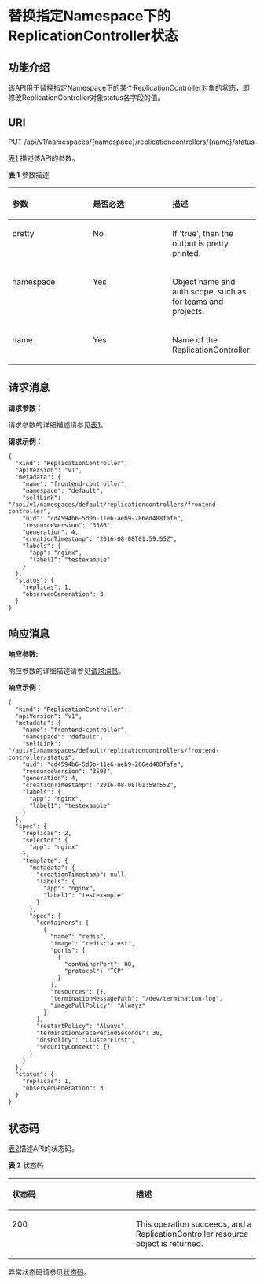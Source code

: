 # 替换指定Namespace下的ReplicationController状态<a name="cce_02_0020"></a>

## 功能介绍<a name="s5cd699f1cc7646178135f9434a99fb74"></a>

该API用于替换指定Namespace下的某个ReplicationController对象的状态，即修改ReplicationController对象status各字段的值。

## URI<a name="se57cf21fb2e540ecad94c48767ea612d"></a>

PUT /api/v1/namespaces/\{namespace\}/replicationcontrollers/\{name\}/status

[表1](#table2042316458519)  描述该API的参数。

**表 1**  参数描述

<a name="table2042316458519"></a>
<table><thead align="left"><tr id="row1342317451054"><th class="cellrowborder" valign="top" width="33.33333333333333%" id="mcps1.2.4.1.1"><p id="p10423134517519"><a name="p10423134517519"></a><a name="p10423134517519"></a>参数</p>
</th>
<th class="cellrowborder" valign="top" width="33.33333333333333%" id="mcps1.2.4.1.2"><p id="p1842319451516"><a name="p1842319451516"></a><a name="p1842319451516"></a>是否必选</p>
</th>
<th class="cellrowborder" valign="top" width="33.33333333333333%" id="mcps1.2.4.1.3"><p id="p164231145250"><a name="p164231145250"></a><a name="p164231145250"></a>描述</p>
</th>
</tr>
</thead>
<tbody><tr id="row12423545659"><td class="cellrowborder" valign="top" width="33.33333333333333%" headers="mcps1.2.4.1.1 "><p id="p174238451758"><a name="p174238451758"></a><a name="p174238451758"></a>pretty</p>
</td>
<td class="cellrowborder" valign="top" width="33.33333333333333%" headers="mcps1.2.4.1.2 "><p id="p134241645554"><a name="p134241645554"></a><a name="p134241645554"></a>No</p>
</td>
<td class="cellrowborder" valign="top" width="33.33333333333333%" headers="mcps1.2.4.1.3 "><p id="p1342454518512"><a name="p1342454518512"></a><a name="p1342454518512"></a>If 'true', then the output is pretty printed.</p>
</td>
</tr>
<tr id="row194241345955"><td class="cellrowborder" valign="top" width="33.33333333333333%" headers="mcps1.2.4.1.1 "><p id="p642419453510"><a name="p642419453510"></a><a name="p642419453510"></a>namespace</p>
</td>
<td class="cellrowborder" valign="top" width="33.33333333333333%" headers="mcps1.2.4.1.2 "><p id="p124248451510"><a name="p124248451510"></a><a name="p124248451510"></a>Yes</p>
</td>
<td class="cellrowborder" valign="top" width="33.33333333333333%" headers="mcps1.2.4.1.3 "><p id="p642417451453"><a name="p642417451453"></a><a name="p642417451453"></a>Object name and auth scope, such as for teams and projects.</p>
</td>
</tr>
<tr id="row84241945755"><td class="cellrowborder" valign="top" width="33.33333333333333%" headers="mcps1.2.4.1.1 "><p id="p542419452056"><a name="p542419452056"></a><a name="p542419452056"></a>name</p>
</td>
<td class="cellrowborder" valign="top" width="33.33333333333333%" headers="mcps1.2.4.1.2 "><p id="p442418451352"><a name="p442418451352"></a><a name="p442418451352"></a>Yes</p>
</td>
<td class="cellrowborder" valign="top" width="33.33333333333333%" headers="mcps1.2.4.1.3 "><p id="p142411451954"><a name="p142411451954"></a><a name="p142411451954"></a>Name of the ReplicationController.</p>
</td>
</tr>
</tbody>
</table>

## 请求消息<a name="zh-cn_topic_0079614898_ref458790189"></a>

**请求参数：**

请求参数的详细描述请参见[表1](请求数据结构.md#zh-cn_topic_0079614925_table51284307)。

**请求示例：**

```
{
  "kind": "ReplicationController",
  "apiVersion": "v1",
  "metadata": {
    "name": "frontend-controller",
    "namespace": "default",
    "selfLink": "/api/v1/namespaces/default/replicationcontrollers/frontend-controller",
    "uid": "cd4594b6-5d0b-11e6-aeb9-286ed488fafe",
    "resourceVersion": "3586",
    "generation": 4,
    "creationTimestamp": "2016-08-08T01:59:55Z",
    "labels": {
      "app": "nginx",
      "label1": "testexample"
    }
  },
  "status": {
    "replicas": 1,
    "observedGeneration": 3
  }
}
```

## 响应消息<a name="s76a8b9fc01944171a9a63cbfbc490b3b"></a>

**响应参数:**

响应参数的详细描述请参见[请求消息](#zh-cn_topic_0079614898_ref458790189)。

**响应示例：**

```
{
  "kind": "ReplicationController",
  "apiVersion": "v1",
  "metadata": {
    "name": "frontend-controller",
    "namespace": "default",
    "selfLink": "/api/v1/namespaces/default/replicationcontrollers/frontend-controller/status",
    "uid": "cd4594b6-5d0b-11e6-aeb9-286ed488fafe",
    "resourceVersion": "3593",
    "generation": 4,
    "creationTimestamp": "2016-08-08T01:59:55Z",
    "labels": {
      "app": "nginx",
      "label1": "testexample"
    }
  },
  "spec": {
    "replicas": 2,
    "selector": {
      "app": "nginx"
    },
    "template": {
      "metadata": {
        "creationTimestamp": null,
        "labels": {
          "app": "nginx",
          "label1": "testexample"
        }
      },
      "spec": {
        "containers": [
          {
            "name": "redis",
            "image": "redis:latest",
            "ports": [
              {
                "containerPort": 80,
                "protocol": "TCP"
              }
            ],
            "resources": {},
            "terminationMessagePath": "/dev/termination-log",
            "imagePullPolicy": "Always"
          }
        ],
        "restartPolicy": "Always",
        "terminationGracePeriodSeconds": 30,
        "dnsPolicy": "ClusterFirst",
        "securityContext": {}
      }
    }
  },
  "status": {
    "replicas": 1,
    "observedGeneration": 3
  }
}
```

## 状态码<a name="s640db036c4474963bd0cfa6776ea90b2"></a>

[表2](#zh-cn_topic_0079614898_table29218602)描述API的状态码。

**表 2**  状态码

<a name="zh-cn_topic_0079614898_table29218602"></a>
<table><thead align="left"><tr id="zh-cn_topic_0079614898_row8218569"><th class="cellrowborder" valign="top" width="50%" id="mcps1.2.3.1.1"><p id="p33367786194649"><a name="p33367786194649"></a><a name="p33367786194649"></a>状态码</p>
</th>
<th class="cellrowborder" valign="top" width="50%" id="mcps1.2.3.1.2"><p id="p18436160194649"><a name="p18436160194649"></a><a name="p18436160194649"></a>描述</p>
</th>
</tr>
</thead>
<tbody><tr id="zh-cn_topic_0079614898_row38731835"><td class="cellrowborder" valign="top" width="50%" headers="mcps1.2.3.1.1 "><p id="zh-cn_topic_0079614898_p50270949"><a name="zh-cn_topic_0079614898_p50270949"></a><a name="zh-cn_topic_0079614898_p50270949"></a>200</p>
</td>
<td class="cellrowborder" valign="top" width="50%" headers="mcps1.2.3.1.2 "><p id="p133631213613"><a name="p133631213613"></a><a name="p133631213613"></a>This operation succeeds, and a ReplicationController resource object is returned.</p>
</td>
</tr>
</tbody>
</table>

异常状态码请参见[状态码](状态码.md)。

